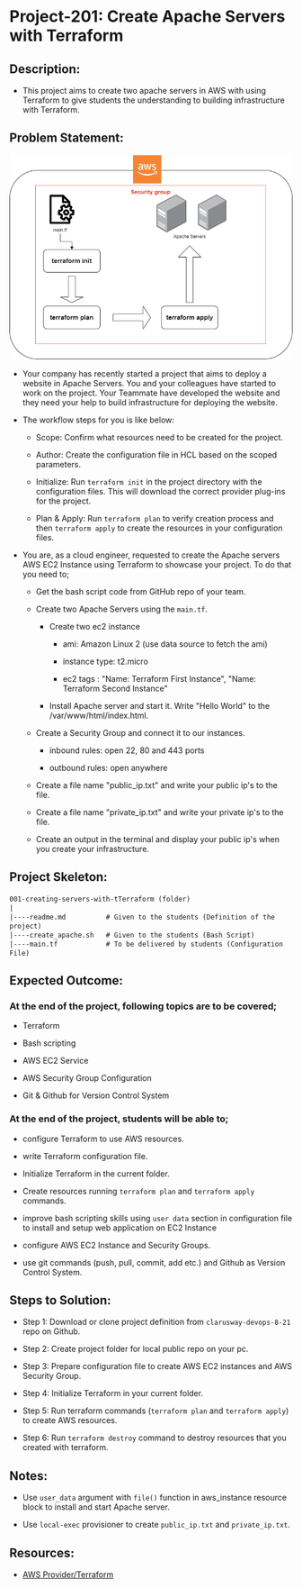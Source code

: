 # Project-201: Create Apache Servers with Terraform

## Description:

- This project aims to create two apache servers in AWS with using Terraform to give students the understanding to building infrastructure with Terraform.

## Problem Statement:

![Project_001](tf-draw.png) 
   
- Your company has recently started a project that aims to deploy a website in Apache Servers. You and your colleagues have started to work on the project. Your Teammate have developed the website and they need your help to build infrastructure for deploying the website.

- The workflow steps for you is like below:

  - Scope: Confirm what resources need to be created for the project.

  - Author: Create the configuration file in HCL based on the scoped parameters.

  - Initialize: Run `terraform init` in the project directory with the configuration files. This will download the correct provider plug-ins for the project.
  
  - Plan & Apply: Run `terraform plan` to verify creation process and then `terraform apply` to create the resources in your configuration files.


- You are, as a cloud engineer, requested to create the Apache servers AWS EC2 Instance using Terraform to showcase your project. To do that you need to;

  - Get the bash script code from GitHub repo of your team.

  - Create two Apache Servers using the `main.tf`.

    - Create two ec2 instance
      
      - ami: Amazon Linux 2 (use data source to fetch the ami)
      
      - instance type: t2.micro
      
      - ec2 tags : "Name: Terraform First Instance",
                   "Name: Terraform Second Instance"

     - Install Apache server and start it. Write "Hello World" to the /var/www/html/index.html.

  - Create a Security Group and connect it to our instances.

    - inbound rules: open 22, 80 and 443 ports

    - outbound rules: open anywhere

  - Create a file name "public_ip.txt" and write your public ip's to the file.

  - Create a file name "private_ip.txt" and write your private ip's to the file.

  - Create an output in the terminal and display your public ip's when you create your infrastructure.


## Project Skeleton: 

```text
001-creating-servers-with-tTerraform (folder)
|
|----readme.md          # Given to the students (Definition of the project)
|----create_apache.sh   # Given to the students (Bash Script)
|----main.tf            # To be delivered by students (Configuration File)
```

## Expected Outcome:

### At the end of the project, following topics are to be covered;

- Terraform

- Bash scripting

- AWS EC2 Service

- AWS Security Group Configuration

- Git & Github for Version Control System

### At the end of the project, students will be able to;

- configure Terraform to use AWS resources.

- write Terraform configuration file.

- Initialize Terraform in the current folder.

- Create resources running `terraform plan` and `terraform apply` commands.

- improve bash scripting skills using `user data` section in configuration file to install and setup web application on EC2 Instance

- configure AWS EC2 Instance and Security Groups.

- use git commands (push, pull, commit, add etc.) and Github as Version Control System.

## Steps to Solution:
  
- Step 1: Download or clone project definition from `clarusway-devops-8-21` repo on Github.

- Step 2: Create project folder for local public repo on your pc.

- Step 3: Prepare configuration file to create AWS EC2 instances and AWS Security Group.

- Step 4: Initialize Terraform in your current folder.

- Step 5: Run terraform commands (`terraform plan` and `terraform apply`) to create AWS resources.

- Step 6: Run `terraform destroy` command to destroy resources that you created with terraform.

## Notes:

- Use `user_data` argument with `file()` function in aws_instance resource block to install and start Apache server.

- Use `local-exec` provisioner to create `public_ip.txt` and `private_ip.txt`.

## Resources:

- [AWS Provider/Terraform](https://registry.terraform.io/providers/hashicorp/aws/latest/docs)
